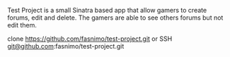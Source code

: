 Test Project is a small Sinatra based app that allow gamers to create forums, edit and delete. The gamers are able to see others forums but not edit them.

clone https://github.com/fasnimo/test-project.git
or SSH
git@github.com:fasnimo/test-project.git
